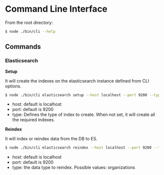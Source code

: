 # Command Line Interface

From the root directory:

```bash
$ node ./bin/cli --help
```

## Commands

### Elasticsearch

**Setup**

It will create the indexes on the elasticsearch instance defined from CLI options.

```bash
$ node ./bin/cli elasticsearch setup --host localhost --port 9200 --type organizations
```

- host: default is localhost
- port: default is 9200
- type: Defines the type of index to create. When not set, it will create all the required indexes.

**Reindex**

It will index or reindex data from the DB to ES.

```bash
$ node ./bin/cli elasticsearch reindex --host localhost --port 9200 --type organizations
```

- host: default is localhost
- port: default is 9200
- type: the data type to reindex. Possible values: organizations
